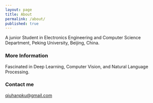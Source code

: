 ```yaml
---
layout: page
title: About
permalink: /about/
published: true
---
```



A junior Student in Electronics Engineering and Computer Science Department, Peking University, Beijing, China.

### More Information

Fascinated in Deep Learning, Computer Vision, and Natural Language Processing.

### Contact me

[qiuhanpku@gmail.com](mailto:qiuhanpku@gmail.com)
